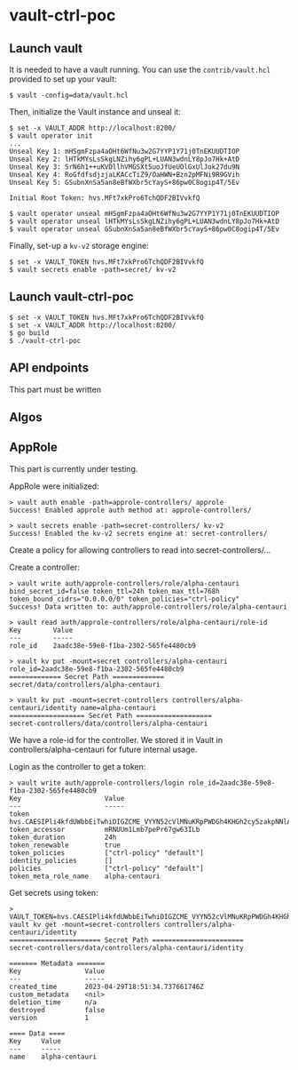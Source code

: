 # vault-ctrl-poc

## Launch vault

It is needed to have a vault running. You can use the `contrib/vault.hcl` provided to set up your vault:


```fish
$ vault -config=data/vault.hcl
```

Then, initialize the Vault instance and unseal it:

```fish
$ set -x VAULT_ADDR http://localhost:8200/
$ vault operator init
...
Unseal Key 1: mHSgmFzpa4aOHt6WfNu3w2G7YYP1Y71j0TnEKUUDTIOP
Unseal Key 2: lHTkMYsLsSkgLNZihy6gPL+LUAN3wdnLY8pJo7Hk+AtD
Unseal Key 3: 5rN6h1++uKVDllhVMGSXt5uoJfUeUOlGxUlJok27du9N
Unseal Key 4: RoGfdfsdjzjaLKACcTiZ9/OaHWN+Bzn2pMFNi9R9GVih
Unseal Key 5: GSubnXnSa5an8eBfWXbr5cYayS+86pw0C8ogip4T/5Ev

Initial Root Token: hvs.MFt7xkPro6TchQDF2BIVvkfQ

$ vault operator unseal mHSgmFzpa4aOHt6WfNu3w2G7YYP1Y71j0TnEKUUDTIOP
$ vault operator unseal lHTkMYsLsSkgLNZihy6gPL+LUAN3wdnLY8pJo7Hk+AtD
$ vault operator unseal GSubnXnSa5an8eBfWXbr5cYayS+86pw0C8ogip4T/5Ev
```

Finally, set-up a `kv-v2` storage engine:

```fish
$ set -x VAULT_TOKEN hvs.MFt7xkPro6TchQDF2BIVvkfQ
$ vault secrets enable -path=secret/ kv-v2
```

## Launch vault-ctrl-poc

```fish
$ set -x VAULT_TOKEN hvs.MFt7xkPro6TchQDF2BIVvkfQ
$ set -x VAULT_ADDR http://localhost:8200/
$ go build
$ ./vault-ctrl-poc
```

## API endpoints

This part must be written

## Algos


## AppRole

This part is currently under testing.

AppRole were initialized:

```fish
> vault auth enable -path=approle-controllers/ approle
Success! Enabled approle auth method at: approle-controllers/

> vault secrets enable -path=secret-controllers/ kv-v2
Success! Enabled the kv-v2 secrets engine at: secret-controllers/
```

Create a policy for allowing controllers to read into secret-controllers/...

Create a controller:

```fish
> vault write auth/approle-controllers/role/alpha-centauri bind_secret_id=false token_ttl=24h token_max_ttl=768h token_bound_cidrs="0.0.0.0/0" token_policies="ctrl-policy"
Success! Data written to: auth/approle-controllers/role/alpha-centauri

> vault read auth/approle-controllers/role/alpha-centauri/role-id
Key        Value
---        -----
role_id    2aadc38e-59e8-f1ba-2302-565fe4480cb9

> vault kv put -mount=secret controllers/alpha-centauri role_id=2aadc38e-59e8-f1ba-2302-565fe4480cb9
============= Secret Path =============
secret/data/controllers/alpha-centauri

> vault kv put -mount=secret-controllers controllers/alpha-centauri/identity name=alpha-centauri
=================== Secret Path ===================
secret-controllers/data/controllers/alpha-centauri
```

We have a role-id for the controller. We stored it in Vault in controllers/alpha-centauri for future internal usage.

Login as the controller to get a token:

```fish
> vault write auth/approle-controllers/login role_id=2aadc38e-59e8-f1ba-2302-565fe4480cb9
Key                     Value
---                     -----
token                   hvs.CAESIPli4kfdUWbbEiTwhiDIGZCME_VYYN52cVlMNuKRpPWDGh4KHGh2cy5zakpNNlAyQ0Vsdmd3ZEp0aEZmZWllR3g
token_accessor          mRNUUm1Lmb7pePr67gw63ILb
token_duration          24h
token_renewable         true
token_policies          ["ctrl-policy" "default"]
identity_policies       []
policies                ["ctrl-policy" "default"]
token_meta_role_name    alpha-centauri
```


Get secrets using token:

```fish
> VAULT_TOKEN=hvs.CAESIPli4kfdUWbbEiTwhiDIGZCME_VYYN52cVlMNuKRpPWDGh4KHGh2cy5zakpNNlAyQ0Vsdmd3ZEp0aEZmZWllR3g vault kv get -mount=secret-controllers controllers/alpha-centauri/identity
======================= Secret Path =======================
secret-controllers/data/controllers/alpha-centauri/identity

======= Metadata =======
Key                Value
---                -----
created_time       2023-04-29T18:51:34.737661746Z
custom_metadata    <nil>
deletion_time      n/a
destroyed          false
version            1

==== Data ====
Key     Value
---     -----
name    alpha-centauri
```

